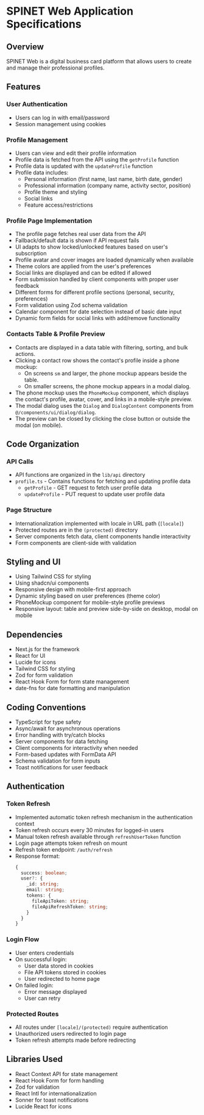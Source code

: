 # SPINET Web Application Specifications

## Overview

SPINET Web is a digital business card platform that allows users to create and manage their professional profiles.

## Features

### User Authentication

- Users can log in with email/password
- Session management using cookies

### Profile Management

- Users can view and edit their profile information
- Profile data is fetched from the API using the `getProfile` function
- Profile data is updated with the `updateProfile` function
- Profile data includes:
  - Personal information (first name, last name, birth date, gender)
  - Professional information (company name, activity sector, position)
  - Profile theme and styling
  - Social links
  - Feature access/restrictions

### Profile Page Implementation

- The profile page fetches real user data from the API
- Fallback/default data is shown if API request fails
- UI adapts to show locked/unlocked features based on user's subscription
- Profile avatar and cover images are loaded dynamically when available
- Theme colors are applied from the user's preferences
- Social links are displayed and can be edited if allowed
- Form submission handled by client components with proper user feedback
- Different forms for different profile sections (personal, security, preferences)
- Form validation using Zod schema validation
- Calendar component for date selection instead of basic date input
- Dynamic form fields for social links with add/remove functionality

### Contacts Table & Profile Preview

- Contacts are displayed in a data table with filtering, sorting, and bulk actions.
- Clicking a contact row shows the contact's profile inside a phone mockup:
  - On screens `sm` and larger, the phone mockup appears beside the table.
  - On smaller screens, the phone mockup appears in a modal dialog.
- The phone mockup uses the `PhoneMockup` component, which displays the contact's profile, avatar, cover, and links in a mobile-style preview.
- The modal dialog uses the `Dialog` and `DialogContent` components from `@/components/ui/dialog/dialog`.
- The preview can be closed by clicking the close button or outside the modal (on mobile).

## Code Organization

### API Calls

- API functions are organized in the `lib/api` directory
- `profile.ts` - Contains functions for fetching and updating profile data
  - `getProfile` - GET request to fetch user profile data
  - `updateProfile` - PUT request to update user profile data

### Page Structure

- Internationalization implemented with locale in URL path (`[locale]`)
- Protected routes are in the `(protected)` directory
- Server components fetch data, client components handle interactivity
- Form components are client-side with validation

## Styling and UI

- Using Tailwind CSS for styling
- Using shadcn/ui components
- Responsive design with mobile-first approach
- Dynamic styling based on user preferences (theme color)
- PhoneMockup component for mobile-style profile previews
- Responsive layout: table and preview side-by-side on desktop, modal on mobile

## Dependencies

- Next.js for the framework
- React for UI
- Lucide for icons
- Tailwind CSS for styling
- Zod for form validation
- React Hook Form for form state management
- date-fns for date formatting and manipulation

## Coding Conventions

- TypeScript for type safety
- Async/await for asynchronous operations
- Error handling with try/catch blocks
- Server components for data fetching
- Client components for interactivity when needed
- Form-based updates with FormData API
- Schema validation for form inputs
- Toast notifications for user feedback

## Authentication

### Token Refresh

- Implemented automatic token refresh mechanism in the authentication context
- Token refresh occurs every 30 minutes for logged-in users
- Manual token refresh available through `refreshUserToken` function
- Login page attempts token refresh on mount
- Refresh token endpoint: `/auth/refresh`
- Response format:
  ```typescript
  {
    success: boolean;
    user?: {
      _id: string;
      email: string;
      tokens: {
        fileApiToken: string;
        fileApiRefreshToken: string;
      }
    }
  }
  ```

### Login Flow

- User enters credentials
- On successful login:
  - User data stored in cookies
  - File API tokens stored in cookies
  - User redirected to home page
- On failed login:
  - Error message displayed
  - User can retry

### Protected Routes

- All routes under `[locale]/(protected)` require authentication
- Unauthorized users redirected to login page
- Token refresh attempts made before redirecting

## Libraries Used

- React Context API for state management
- React Hook Form for form handling
- Zod for validation
- React Intl for internationalization
- Sonner for toast notifications
- Lucide React for icons
